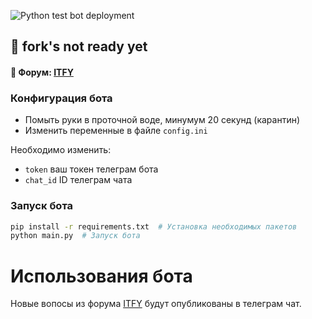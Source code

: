 ![Python test bot deployment](https://github.com/mowshon/itfy-feed-to-chat/workflows/Python%20test%20bot%20deployment/badge.svg)
## 🤖 fork's not ready yet
#### 📢 Форум: [ITFY](https://itfy.org)


### Конфигурация бота
* Помыть руки в проточной воде, минумум 20 секунд (карантин)
* Изменить переменные в файле `config.ini` 

Необходимо изменить:
  * `token` ваш токен телеграм бота
  * `chat_id` ID телеграм чата

### Запуск бота

```bash
pip install -r requirements.txt  # Установка необходимых пакетов
python main.py  # Запуск бота
```

# Использования бота

Новые вопосы из форума [ITFY](https://itfy.org) будут опубликованы в телеграм чат. 
